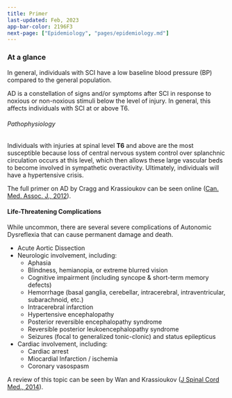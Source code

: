 ```yaml
---
title: Primer
last-updated: Feb, 2023
app-bar-color: 2196F3
next-page: ["Epidemiology", "pages/epidemiology.md"]
---
```

### At a glance

In general, individuals with SCI have a low baseline blood pressure (BP) compared to the general population.

AD is a constellation of signs and/or symptoms after SCI in response to noxious or non-noxious stimuli below the level of injury. In general, this affects individuals with SCI at or above T6.

###### Pathophysiology

Individuals with injuries at spinal level **T6** and above are the most susceptible because loss of central nervous system control over splanchnic circulation occurs at this level, which then allows these large vascular beds to become involved in sympathetic overactivity. Ultimately, individuals will have a hypertensive crisis.

The full primer on AD by Cragg and Krassioukov can be seen online ([Can. Med. Assoc. J., 2012](https://www.ncbi.nlm.nih.gov/pmc/articles/PMC3255181/)).

#### Life-Threatening Complications

While uncommon, there are several severe complications of Autonomic Dysreflexia that can cause permanent damage and death.

* Acute Aortic Dissection
* Neurologic involvement, including:
  * Aphasia
  * Blindness, hemianopia, or extreme blurred vision
  * Cognitive impairment (including syncope & short-term memory defects)
  * Hemorrhage (basal ganglia, cerebellar, intracerebral, intraventricular, subarachnoid, etc.)
  * Intracerebral infarction
  * Hypertensive encephalopathy
  * Posterior reversible encephalopathy syndrome
  * Reversible posterior leukoencephalopathy syndrome
  * Seizures (focal to generalized tonic-clonic) and status epilepticus
* Cardiac involvement, including:
  * Cardiac arrest
  * Miocardial Infarction / ischemia
  * Coronary vasospasm

A review of this topic can be seen by Wan and Krassioukov ([J Spinal Cord Med., 2014](https://pubmed.ncbi.nlm.nih.gov/24090418/)).

